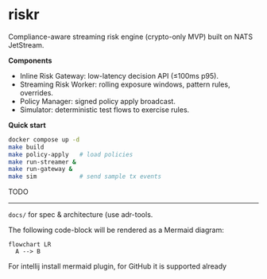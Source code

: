 # riskr

Compliance-aware streaming risk engine (crypto-only MVP) built on NATS JetStream.

**Components**
- Inline Risk Gateway: low-latency decision API (≤100ms p95).
- Streaming Risk Worker: rolling exposure windows, pattern rules, overrides.
- Policy Manager: signed policy apply broadcast.
- Simulator: deterministic test flows to exercise rules.

**Quick start**
```bash
docker compose up -d
make build
make policy-apply   # load policies
make run-streamer &
make run-gateway &
make sim            # send sample tx events
```

TODO

----

`docs/` for spec & architecture (use adr-tools.

The following code-block will be rendered as a Mermaid diagram:

```mermaid
flowchart LR
  A --> B
```

For intellij install mermaid plugin, for GitHub it is supported already